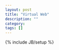 ```yaml
---
layout: post
title: "Virtual Web"
description: ""
category: 
tags: []
---
```

{% include JB/setup %}
